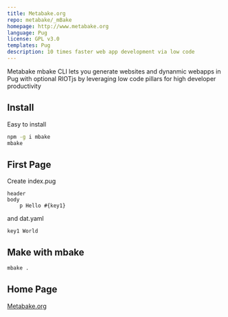 ```yaml
---
title: Metabake.org
repo: metabake/_mBake
homepage: http://www.metabake.org
language: Pug
license: GPL v3.0
templates: Pug
description: 10 times faster web app development via low code
---
```


Metabake mbake CLI lets you generate websites and dynanmic webapps in Pug with optional RIOTjs by leveraging low code pillars for high developer productivity

## Install

Easy to install

```sh
npm -g i mbake
mbake
```

## First Page

Create index.pug
```
header
body
    p Hello #{key1}
```
and dat.yaml
```
key1 World
```

## Make with mbake

```sh
mbake .
```

## Home Page

[Metabake.org](http://www.metabake.org)
